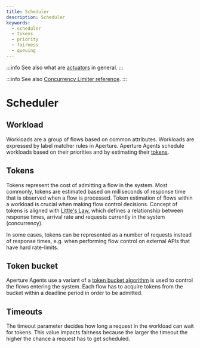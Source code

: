 ```yaml
---
title: Scheduler
description: Scheduler
keywords:
  - scheduler
  - tokens
  - priority
  - fairness
  - queuing
---
```


:::info
See also what are [actuators](actuators.md) in general.
:::

:::info
See also [Concurrency Limiter reference](/reference/configuration/policies.md#-languagev1concurrencylimiter).
:::

# Scheduler

## Workload

Workloads are a group of flows based on common attributes. Workloads are
expressed by label matcher rules in Aperture. Aperture Agents schedule workloads
based on their priorities and by estimating their [tokens](#tokens).

## Tokens

Tokens represent the cost of admitting a flow in the system. Most commonly,
tokens are estimated based on milliseconds of response time that is observed
when a flow is processed. Token estimation of flows within a workload is crucial
when making flow control decisions. Concept of tokens is aligned with
[Little's Law](https://en.wikipedia.org/wiki/Little%27s_law), which defines a
relationship between response times, arrival rate and requests currently in the
system (concurrency).

In some cases, tokens can be represented as a number of requests instead of
response times, e.g. when performing flow control on external APIs that have
hard rate-limits.

## Token bucket

Aperture Agents use a variant of a
[token bucket algorithm](https://en.wikipedia.org/wiki/Token_bucket) is used to
control the flows entering the system. Each flow has to acquire tokens from the
bucket within a deadline period in order to be admitted.

## Timeouts

The timeout parameter decides how long a request in the workload can wait for tokens.
This value impacts fairness because the larger the timeout the higher the chance a
request has to get scheduled.
